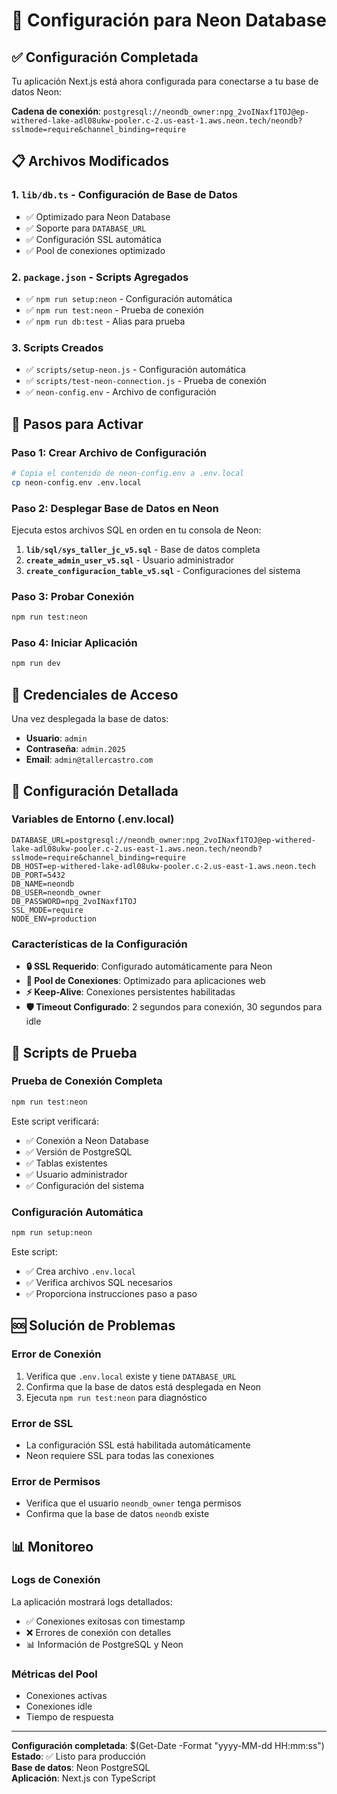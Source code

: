 # 🚀 Configuración para Neon Database

## ✅ Configuración Completada

Tu aplicación Next.js está ahora configurada para conectarse a tu base de datos Neon:

**Cadena de conexión**: `postgresql://neondb_owner:npg_2voINaxf1TOJ@ep-withered-lake-adl08ukw-pooler.c-2.us-east-1.aws.neon.tech/neondb?sslmode=require&channel_binding=require`

## 📋 Archivos Modificados

### 1. **`lib/db.ts`** - Configuración de Base de Datos
- ✅ Optimizado para Neon Database
- ✅ Soporte para `DATABASE_URL`
- ✅ Configuración SSL automática
- ✅ Pool de conexiones optimizado

### 2. **`package.json`** - Scripts Agregados
- ✅ `npm run setup:neon` - Configuración automática
- ✅ `npm run test:neon` - Prueba de conexión
- ✅ `npm run db:test` - Alias para prueba

### 3. **Scripts Creados**
- ✅ `scripts/setup-neon.js` - Configuración automática
- ✅ `scripts/test-neon-connection.js` - Prueba de conexión
- ✅ `neon-config.env` - Archivo de configuración

## 🚀 Pasos para Activar

### Paso 1: Crear Archivo de Configuración
```bash
# Copia el contenido de neon-config.env a .env.local
cp neon-config.env .env.local
```

### Paso 2: Desplegar Base de Datos en Neon
Ejecuta estos archivos SQL en orden en tu consola de Neon:

1. **`lib/sql/sys_taller_jc_v5.sql`** - Base de datos completa
2. **`create_admin_user_v5.sql`** - Usuario administrador
3. **`create_configuracion_table_v5.sql`** - Configuraciones del sistema

### Paso 3: Probar Conexión
```bash
npm run test:neon
```

### Paso 4: Iniciar Aplicación
```bash
npm run dev
```

## 🔑 Credenciales de Acceso

Una vez desplegada la base de datos:

- **Usuario**: `admin`
- **Contraseña**: `admin.2025`
- **Email**: `admin@tallercastro.com`

## 🔧 Configuración Detallada

### Variables de Entorno (.env.local)
```env
DATABASE_URL=postgresql://neondb_owner:npg_2voINaxf1TOJ@ep-withered-lake-adl08ukw-pooler.c-2.us-east-1.aws.neon.tech/neondb?sslmode=require&channel_binding=require
DB_HOST=ep-withered-lake-adl08ukw-pooler.c-2.us-east-1.aws.neon.tech
DB_PORT=5432
DB_NAME=neondb
DB_USER=neondb_owner
DB_PASSWORD=npg_2voINaxf1TOJ
SSL_MODE=require
NODE_ENV=production
```

### Características de la Configuración

- **🔒 SSL Requerido**: Configurado automáticamente para Neon
- **🔄 Pool de Conexiones**: Optimizado para aplicaciones web
- **⚡ Keep-Alive**: Conexiones persistentes habilitadas
- **🛡️ Timeout Configurado**: 2 segundos para conexión, 30 segundos para idle

## 🧪 Scripts de Prueba

### Prueba de Conexión Completa
```bash
npm run test:neon
```

Este script verificará:
- ✅ Conexión a Neon Database
- ✅ Versión de PostgreSQL
- ✅ Tablas existentes
- ✅ Usuario administrador
- ✅ Configuración del sistema

### Configuración Automática
```bash
npm run setup:neon
```

Este script:
- ✅ Crea archivo `.env.local`
- ✅ Verifica archivos SQL necesarios
- ✅ Proporciona instrucciones paso a paso

## 🆘 Solución de Problemas

### Error de Conexión
1. Verifica que `.env.local` existe y tiene `DATABASE_URL`
2. Confirma que la base de datos está desplegada en Neon
3. Ejecuta `npm run test:neon` para diagnóstico

### Error de SSL
- La configuración SSL está habilitada automáticamente
- Neon requiere SSL para todas las conexiones

### Error de Permisos
- Verifica que el usuario `neondb_owner` tenga permisos
- Confirma que la base de datos `neondb` existe

## 📊 Monitoreo

### Logs de Conexión
La aplicación mostrará logs detallados:
- ✅ Conexiones exitosas con timestamp
- ❌ Errores de conexión con detalles
- 📊 Información de PostgreSQL y Neon

### Métricas del Pool
- Conexiones activas
- Conexiones idle
- Tiempo de respuesta

---

**Configuración completada**: $(Get-Date -Format "yyyy-MM-dd HH:mm:ss")  
**Estado**: ✅ Listo para producción  
**Base de datos**: Neon PostgreSQL  
**Aplicación**: Next.js con TypeScript
